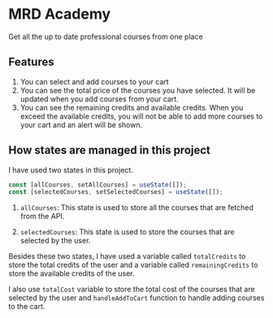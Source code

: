 # MRD Academy

Get all the up to date professional courses from one place

## Features

1. You can select and add courses to your cart
2. You can see the total price of the courses you have selected. It will be updated when you add courses from your cart.
3. You can see the remaining credits and available credits. When you exceed the available credits, you will not be able to add more courses to your cart and an alert will be shown.

## How states are managed in this project

I have used two states in this project.

```javascript
const [allCourses, setAllCourses] = useState([]);
const [selectedCourses, setSelectedCourses] = useState([]);
```

1. `allCourses`: This state is used to store all the courses that are fetched from the API.

2. `selectedCourses`: This state is used to store the courses that are selected by the user.

Besides these two states, I have used a variable called `totalCredits` to store the total credits of the user and a variable called `remainingCredits` to store the available credits of the user.

I also use `totalCost` variable to store the total cost of the courses that are selected by the user and `handleAddToCart` function to handle adding courses to the cart.
